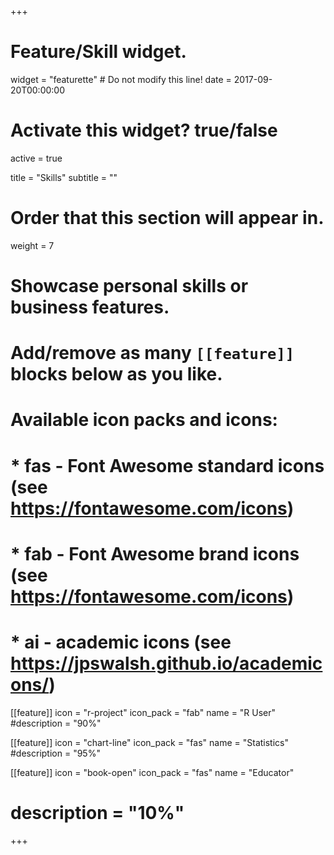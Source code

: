 +++
# Feature/Skill widget.
widget = "featurette"  # Do not modify this line!
date = 2017-09-20T00:00:00

# Activate this widget? true/false
active = true

title = "Skills"
subtitle = ""

# Order that this section will appear in.
weight = 7

# Showcase personal skills or business features.
# 
# Add/remove as many `[[feature]]` blocks below as you like.
# 
# Available icon packs and icons:
# * fas - Font Awesome standard icons (see https://fontawesome.com/icons)
# * fab - Font Awesome brand icons (see https://fontawesome.com/icons)
# * ai - academic icons (see https://jpswalsh.github.io/academicons/)

[[feature]]
  icon = "r-project"
  icon_pack = "fab"
  name = "R User"
  #description = "90%"
  
[[feature]]
  icon = "chart-line"
  icon_pack = "fas"
  name = "Statistics"
  #description = "95%"  
  
[[feature]]
  icon = "book-open"
  icon_pack = "fas"
  name = "Educator"
#   description = "10%"

+++
